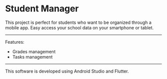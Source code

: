 # Student Manager

This project is perfect for students who want to be organized through a mobile app. Easy access your school data on your smartphone or tablet.

---

Features:
- Grades management
- Tasks management

---

This software is developed using Android Studio and Flutter.
